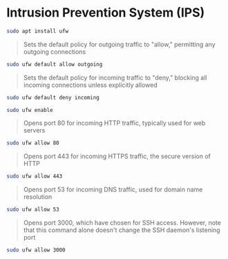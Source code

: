 #  Intrusion Prevention System (IPS)

```bash
sudo apt install ufw
```
>Sets the default policy for outgoing traffic to "allow," permitting any outgoing connections

```bash
sudo ufw default allow outgoing
```
>Sets the default policy for incoming traffic to "deny," blocking all incoming connections unless explicitly allowed

```bash
sudo ufw default deny incoming
```

```bash
sudo ufw enable
```
>Opens port 80 for incoming HTTP traffic, typically used for web servers

```bash
sudo ufw allow 80
```
>Opens port 443 for incoming HTTPS traffic, the secure version of HTTP

```bash
sudo ufw allow 443
```
>Opens port 53 for incoming DNS traffic, used for domain name resolution

```bash
sudo ufw allow 53
```
>Opens port 3000, which have chosen for SSH access. However, note that this command alone doesn't change the SSH daemon's listening port

```bash
sudo ufw allow 3000
```